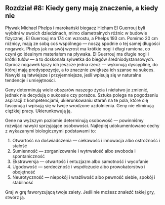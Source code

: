 ## Rozdział #8: Kiedy geny mają znaczenie, a kiedy nie

Pływak Michael Phelps i marokański biegacz Hicham El Guerrouj byli wybitni w swoich dziedzinach, mimo diametralnych
różnic w budowie fizycznej. El Guerrouj ma 174 cm wzrostu, a Phelps 193 cm. Pomimo 20 cm różnicy, mają ze sobą coś
wspólnego — noszą spodnie o tej samej długości nogawek.
Phelps jak na swój wzrost ma krótkie nogi i długi ramiona, co czyni go idealnym materiałem na pływaka. El Guerrouj ma
długie nogi i krótki tułów — a to doskonała sylwetka do biegów średniodystansowych. Oprócz nogawek łączy ich jeszcze
jedna rzecz — wykonują dyscyplinę, do której mają predyspozycje, a to znacznie zwiększa ich szanse na sukces. Nawyki są
łatwiejsze i przyjemniejsze, jeśli wpisują się w naturalne tendencje i umiejętności.

Geny determinują wiele obszarów naszego życia i niełatwo je zmienić, jednak nie decydują o sukcesie czy porażce. Sztuka
polega na pogodzeniu aspiracji z kompetencjami, ukierunkowaniu starań na te pola, które cię fascynują i wpisują się w
twoje wrodzone uzdolnienia. Geny nie eliminują ciężkiej pracy. Ukierunkowują ją.

Gene na wyższym poziomie determinują osobowość — powinniśmy rozwijać nawyki sprzyjające osobowości. Najlepiej
udokumentowane cechy z wykazanymi biologicznymi podstawami to:

1. Otwartość na doświadczenia — ciekawość i innowacja albo ostrożność i stałość
2. Sumienność — zorganizowanie i wytrwałość albo swoboda i spontaniczność
3. Ekstrawersja — otwartość i entuzjazm albo samotność i wycofanie
4. Ugodowość — serdeczność i współczucie albo prowokatorstwo i obojętność
5. Neurotyczność — niepokój i wrażliwość albo pewność siebie, spokój i stabilność

Graj w grę faworyzującą twoje zalety. Jeśli nie możesz znaleźć takiej gry, stwórz ją.

